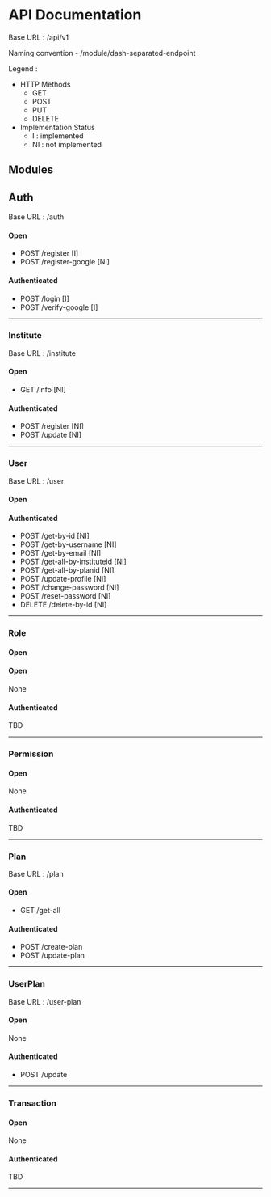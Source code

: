 # API Documentation

Base URL : /api/v1

Naming convention - /module/dash-separated-endpoint

Legend :

-   HTTP Methods
    -   GET
    -   POST
    -   PUT
    -   DELETE
-   Implementation Status
    -   I : implemented
    -   NI : not implemented

## Modules

## Auth

Base URL : /auth

#### Open

-   POST /register [I]
-   POST /register-google [NI]

#### Authenticated

-   POST /login [I]
-   POST /verify-google [I]

---

### Institute

Base URL : /institute

#### Open

-   GET /info [NI]

#### Authenticated

-   POST /register [NI]
-   POST /update [NI]

---

### User

Base URL : /user

#### Open

#### Authenticated

-   POST /get-by-id [NI]
-   POST /get-by-username [NI]
-   POST /get-by-email [NI]
-   POST /get-all-by-instituteid [NI]
-   POST /get-all-by-planid [NI]
-   POST /update-profile [NI]
-   POST /change-password [NI]
-   POST /reset-password [NI]
-   DELETE /delete-by-id [NI]

---

### Role

#### Open

#### Open

None

#### Authenticated

TBD

---

### Permission

#### Open

None

#### Authenticated

TBD

---

### Plan

Base URL : /plan

#### Open

-   GET /get-all

#### Authenticated

-   POST /create-plan
-   POST /update-plan

---

### UserPlan

Base URL : /user-plan

#### Open

None

#### Authenticated

-   POST /update

---

### Transaction

#### Open

None

#### Authenticated

TBD

---
